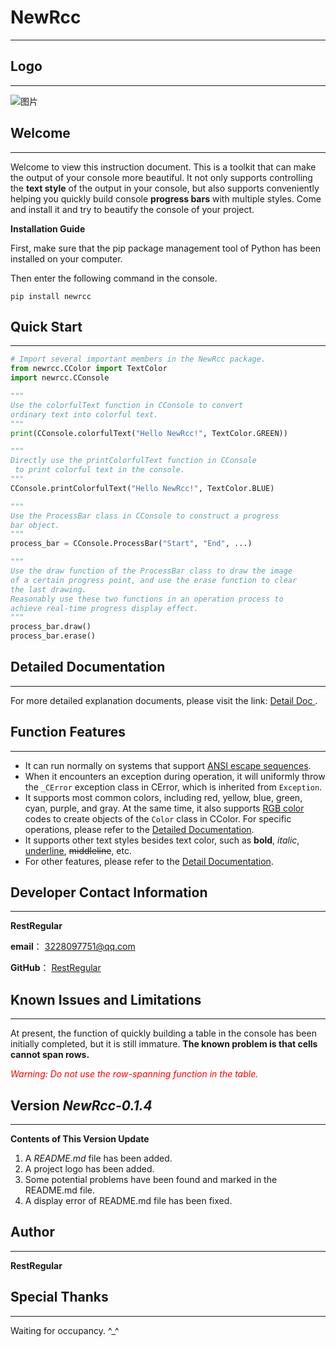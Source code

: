 # NewRcc

---
## Logo

---
![图片](newrcc/resource/Logo.jpg)
## Welcome

---
Welcome to view this instruction document. This is a 
toolkit that can make the output of your console more
beautiful. It not only supports controlling the 
**text style** of the output in your console, but also
supports conveniently helping you quickly build console
**progress bars** with multiple styles. Come and install
it and try to beautify the console of your project.

**Installation Guide**

First, make sure that the pip package management tool 
of Python has been installed on your 
computer.

Then enter the following command in the console.
```
pip install newrcc
```
## Quick Start

---
```python
# Import several important members in the NewRcc package.
from newrcc.CColor import TextColor
import newrcc.CConsole

"""
Use the colorfulText function in CConsole to convert 
ordinary text into colorful text.
"""
print(CConsole.colorfulText("Hello NewRcc!", TextColor.GREEN))

"""
Directly use the printColorfulText function in CConsole
 to print colorful text in the console.
"""
CConsole.printColorfulText("Hello NewRcc!", TextColor.BLUE)

"""
Use the ProcessBar class in CConsole to construct a progress 
bar object.
"""
process_bar = CConsole.ProcessBar("Start", "End", ...)

"""
Use the draw function of the ProcessBar class to draw the image
of a certain progress point, and use the erase function to clear 
the last drawing. 
Reasonably use these two functions in an operation process to 
achieve real-time progress display effect.
"""
process_bar.draw()
process_bar.erase()
```
## Detailed Documentation

---
For more detailed explanation documents, please visit the link: [Detail Doc ](https://#) .
## Function Features

---
- It can run normally on systems that support 
[ANSI escape sequences](https://baike.baidu.com/item/ANSI转义序列/22735729?fr=ge_ala).
- When it encounters an exception during operation, 
it will uniformly throw the `_CError` exception class 
in CError, which is inherited from `Exception`.
- It supports most common colors, including red, yellow, 
blue, green, cyan, purple, and gray. At the same time, 
it also supports [RGB color](https://baike.baidu.com/item/RGB/342517?fr=ge_ala) codes to create objects 
of the `Color` class in CColor. For specific operations, 
please refer to the [Detailed Documentation](#detailed-documentation).
- It supports other text styles besides text color, such 
as **bold**, *italic*, <u>underline</u>, ~~middleline~~, etc.
- For other features, please refer to the 
[Detail Documentation](#detailed-documentation).
## Developer Contact Information

---
**RestRegular**

  **email**： [3228097751@qq.com](https://www.qq.com)
  
  **GitHub**： [RestRegular](https://github.com/RestRegular)
##  Known Issues and Limitations

---
At present, the function of quickly building a table in 
the console has been initially completed, but it is still 
immature. **The known problem is that cells cannot span rows.**
<p style="color: red; font-style: italic;">
Warning: Do not use the row-spanning function in the table.
</p>

## Version _NewRcc-0.1.4_

---
**Contents of This Version Update**
1. A _README.md_ file has been added. 
2. A project logo has been added. 
3. Some potential problems have been found and marked in the README.md file.
4. A display error of README.md file has been fixed.

## Author

---
**RestRegular**

## Special Thanks

---
Waiting for occupancy. ^_^ 

